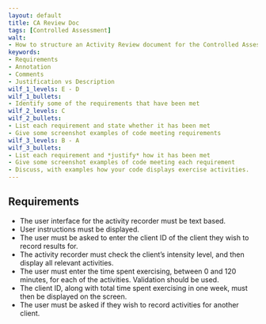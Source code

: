 ```yaml
---
layout: default
title: CA Review Doc
tags: [Controlled Assessment]
walt:
- How to structure an Activity Review document for the Controlled Assessment
keywords:
- Requirements
- Annotation
- Comments
- Justification vs Description
wilf_1_levels: E - D
wilf_1_bullets:
- Identify some of the requirements that have been met
wilf_2_levels: C
wilf_2_bullets:
- List each requirement and state whether it has been met
- Give some screenshot examples of code meeting requirements
wilf_3_levels: B - A
wilf_3_bullets:
- List each requirement and *justify* how it has been met
- Give some screenshot examples of code meeting each requirement
- Discuss, with examples how your code displays exercise activities.
---
```

## Requirements

* The user interface for the activity recorder must be text based.
*  User instructions must be displayed.
*  The user must be asked to enter the client ID of the client they wish to record results for.
*  The activity recorder must check the client’s intensity level, and then display all relevant activities.
*  The user must enter the time spent exercising, between 0 and 120 minutes, for each of the activities. Validation should be used.
*  The client ID, along with total time spent exercising in one week, must then be displayed on the screen.
*  The user must be asked if they wish to record activities for another client.